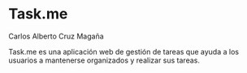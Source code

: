 # Task.me
Carlos Alberto Cruz Magaña

Task.me es una aplicación web de gestión de tareas que ayuda a los usuarios a mantenerse organizados y realizar sus tareas.

